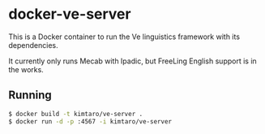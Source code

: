 docker-ve-server
================

This is a Docker container to run the Ve linguistics framework with its dependencies.

It currently only runs Mecab with Ipadic, but FreeLing English support is in the works.

Running
-------

```sh
$ docker build -t kimtaro/ve-server .
$ docker run -d -p :4567 -i kimtaro/ve-server
```
